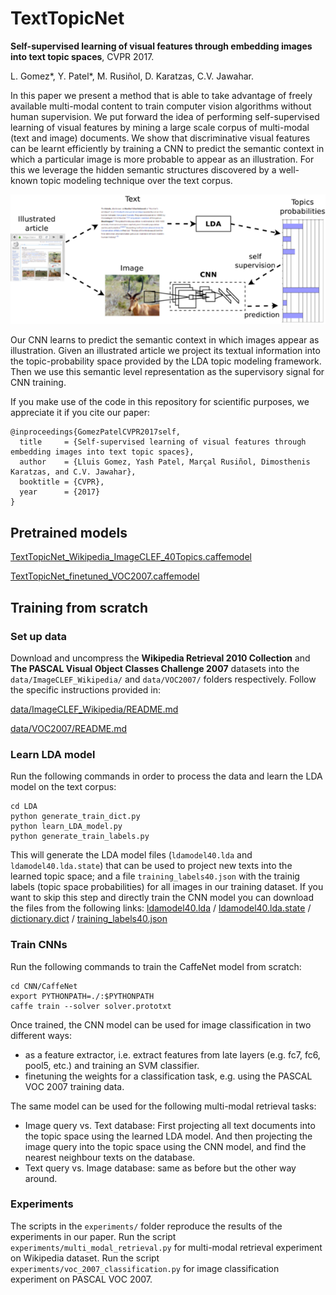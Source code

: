 # TextTopicNet
**Self-supervised learning of visual features through embedding images into text topic spaces**, CVPR 2017.

L. Gomez*, Y. Patel*, M. Rusiñol, D. Karatzas, C.V. Jawahar.

In this paper we present a method that is able to take advantage of freely available multi-modal content to train computer vision algorithms without human supervision. We put forward the idea of performing self-supervised learning of visual features by mining a large scale corpus of multi-modal (text and image) documents. We show that discriminative visual features can be learnt efficiently by training a CNN to predict the semantic context in which a particular image is more probable to appear as an illustration. For this we leverage the hidden semantic structures discovered by a well-known topic modeling technique over the text corpus.

![TextTopicNet diagram](./texttopicnet.png)

Our CNN learns to predict the semantic context in which images appear as illustration. Given an illustrated article we project its textual information into the topic-probability space provided by the LDA topic modeling framework. Then we use this semantic level representation as the supervisory signal for CNN training.

If you make use of the code in this repository for scientific purposes, we appreciate it if you cite our paper:

```
@inproceedings{GomezPatelCVPR2017self,
  title     = {Self-supervised learning of visual features through embedding images into text topic spaces},
  author    = {Lluis Gomez, Yash Patel, Marçal Rusiñol, Dimosthenis Karatzas, and C.V. Jawahar},
  booktitle = {CVPR},
  year      = {2017}
}
```

## Pretrained models

[TextTopicNet_Wikipedia_ImageCLEF_40Topics.caffemodel](https://drive.google.com/open?id=0B52HmBFhEpdCTldNYjk5TnFTTDA)

[TextTopicNet_finetuned_VOC2007.caffemodel](https://drive.google.com/open?id=0B52HmBFhEpdCUElJVVZKU1FibTA)

## Training from scratch

### Set up data

Download and uncompress the **Wikipedia Retrieval 2010 Collection** and  **The PASCAL Visual Object Classes Challenge 2007** datasets into the ``data/ImageCLEF_Wikipedia/`` and ``data/VOC2007/`` folders respectively. Follow the specific instructions provided in:

[data/ImageCLEF_Wikipedia/README.md](data/ImageCLEF_Wikipedia/README.md)

[data/VOC2007/README.md](data/VOC2007/README.md)

### Learn LDA model

Run the following commands in order to process the data and learn the LDA model on the text corpus:

```
cd LDA
python generate_train_dict.py
python learn_LDA_model.py
python generate_train_labels.py
```

This will generate the LDA model files (``ldamodel40.lda`` and ``ldamodel40.lda.state``) that can be used to project new texts into the learned topic space; and a file ``training_labels40.json`` with the trainig labels (topic space probabilities) for all images in our training dataset. If you want to skip this step and directly train the CNN model you can download the files from the following links: [ldamodel40.lda](https://drive.google.com/open?id=0B52HmBFhEpdCZUM1MXNoR1h3RFU) / [ldamodel40.lda.state](https://drive.google.com/open?id=0B52HmBFhEpdCWDV6SXZGaDlYcWs) / [dictionary.dict](https://drive.google.com/open?id=0B52HmBFhEpdCTVJKa3hnS3VRVkE) / [training_labels40.json](https://drive.google.com/open?id=0B52HmBFhEpdCTDZTSDFMVWswNEU)

### Train CNNs

Run the following commands to train the CaffeNet model from scratch:

```
cd CNN/CaffeNet
export PYTHONPATH=./:$PYTHONPATH
caffe train --solver solver.prototxt
```

Once trained, the CNN model can be used for image classification in two different ways:
* as a feature extractor, i.e. extract features from late layers (e.g. fc7, fc6, pool5, etc.) and training an SVM classifier.
* finetuning the weights for a classification task, e.g. using the PASCAL VOC 2007 training data.

The same model can be used for the following multi-modal retrieval tasks:
* Image query vs. Text database: First projecting all text documents into the topic space using the learned LDA model. And then projecting the image query into the topic space using the CNN model, and find the nearest neighbour texts on the database.
* Text query vs. Image database: same as before but the other way around.


### Experiments

The scripts in the ``experiments/`` folder reproduce the results of the experiments in our paper.
Run the script ``experiments/multi_modal_retrieval.py``  for multi-modal retrieval experiment on Wikipedia dataset.
Run the script ``experiments/voc_2007_classification.py`` for image classification experiment on PASCAL VOC 2007.
